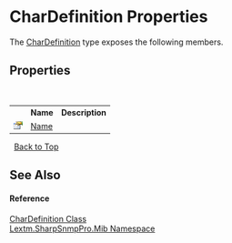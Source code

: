 # CharDefinition Properties
 

The <a href="T_Lextm_SharpSnmpPro_Mib_CharDefinition">CharDefinition</a> type exposes the following members.


## Properties
&nbsp;<table><tr><th></th><th>Name</th><th>Description</th></tr><tr><td>![Public property](media/pubproperty.gif "Public property")</td><td><a href="P_Lextm_SharpSnmpPro_Mib_CharDefinition_Name">Name</a></td><td /></tr></table>&nbsp;
<a href="#chardefinition-properties">Back to Top</a>

## See Also


#### Reference
<a href="T_Lextm_SharpSnmpPro_Mib_CharDefinition">CharDefinition Class</a><br /><a href="N_Lextm_SharpSnmpPro_Mib">Lextm.SharpSnmpPro.Mib Namespace</a><br />